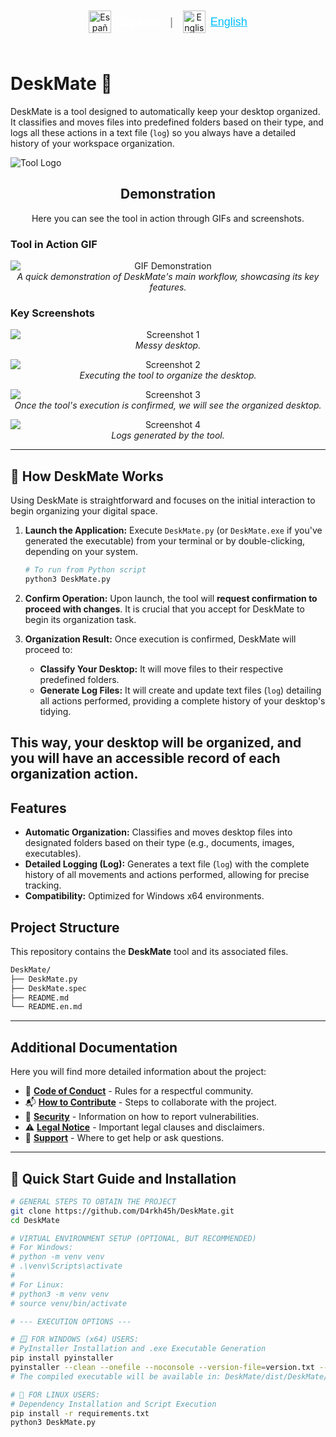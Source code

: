 <div align="center">
  <div style="display: inline-flex; align-items: center; gap: 8px; margin-bottom: 25px; padding-top: 10px;">
    <a href="README.md" style="text-decoration: none; display: inline-flex; align-items: center; gap: 8px; margin-right: 8px;" title="Español">
      <img src="https://flagpedia.net/data/flags/w1600/es.png" alt="Español" width="36" style="vertical-align: middle;">
      <span style="color: white; font-size: 18px; font-weight: 600; font-family: sans-serif;">  Español</span>
    </a>
    <span style="color: grey; font-size: 18px; font-family: sans-serif; margin-right: 8px;">|</span>
    <a href="README.en.md" style="text-decoration: none; display: inline-flex; align-items: center; gap: 8px;" title="English">
      <img src="https://flagpedia.net/data/flags/w1600/us.png" alt="English" width="36" style="vertical-align: middle;">
      <span style="color: deepskyblue; font-size: 18px; font-family: sans-serif; text-decoration: underline;">  English</span>
    </a>
  </div>
</div>

# DeskMate 🚀

DeskMate is a tool designed to automatically keep your desktop organized. It classifies and moves files into predefined folders based on their type, and logs all these actions in a text file (`log`) so you always have a detailed history of your workspace organization.

![Tool Logo](/Logo_DeskMate.png) 
<!-- If you don't have a logo, you can remove the line above or use a generic icon. -->

<h2 align="center">Demonstration</h2>

<p align="center">
  Here you can see the tool in action through GIFs and screenshots.
</p>

### Tool in Action GIF

<p align="center">
  <img src="gif1.gif" alt="GIF Demonstration" style="max-width: 100%; height: auto; display: block; margin: 0 auto;">
  <em>A quick demonstration of DeskMate's main workflow, showcasing its key features.</em>
</p>

### Key Screenshots

<p align="center">
  <img src="foto1.png" alt="Screenshot 1" style="max-width: 100%; height: auto; display: block; margin: 0 auto;">
  <em>Messy desktop.</em>
</p>

<p align="center">
  <img src="foto2.png" alt="Screenshot 2" style="max-width: 100%; height: auto; display: block; margin: 0 auto;">
  <em>Executing the tool to organize the desktop.</em>
</p>

<p align="center">
  <img src="foto3.png" alt="Screenshot 3" style="max-width: 100%; height: auto; display: block; margin: 0 auto;">
  <em>Once the tool's execution is confirmed, we will see the organized desktop.</em>
</p>

<p align="center">
  <img src="foto4.png" alt="Screenshot 4" style="max-width: 100%; height: auto; display: block; margin: 0 auto;">
  <em>Logs generated by the tool.</em>
</p>

---
## 📝 How DeskMate Works

Using DeskMate is straightforward and focuses on the initial interaction to begin organizing your digital space.

1.  **Launch the Application:**
    Execute `DeskMate.py` (or `DeskMate.exe` if you've generated the executable) from your terminal or by double-clicking, depending on your system.
    ```bash
    # To run from Python script
    python3 DeskMate.py
    ```

2.  **Confirm Operation:**
    Upon launch, the tool will **request confirmation to proceed with changes**. It is crucial that you accept for DeskMate to begin its organization task.

3.  **Organization Result:**
    Once execution is confirmed, DeskMate will proceed to:
    *   **Classify Your Desktop:** It will move files to their respective predefined folders.
    *   **Generate Log Files:** It will create and update text files (`log`) detailing all actions performed, providing a complete history of your desktop's tidying.

This way, your desktop will be organized, and you will have an accessible record of each organization action.
---

## Features

*   **Automatic Organization:** Classifies and moves desktop files into designated folders based on their type (e.g., documents, images, executables).
*   **Detailed Logging (Log):** Generates a text file (`log`) with the complete history of all movements and actions performed, allowing for precise tracking.
*   **Compatibility:** Optimized for Windows x64 environments.

## Project Structure

This repository contains the **DeskMate** tool and its associated files.
```bash
DeskMate/
├── DeskMate.py
├── DeskMate.spec
├── README.md
└── README.en.md
```
---

## Additional Documentation

Here you will find more detailed information about the project:

*   🤝 [**Code of Conduct**](.github/CODIGO_DE_CONDUCTA.md) - Rules for a respectful community.
*   📬 [**How to Contribute**](.github/COMO_CONTRIBUIR.md) - Steps to collaborate with the project.
*   🔐 [**Security**](.github/SEGURIDAD.md) - Information on how to report vulnerabilities.
*   ⚠️ [**Legal Notice**](.github/AVISO_LEGAL.md) - Important legal clauses and disclaimers.
*   📢 [**Support**](.github/SOPORTE.md) - Where to get help or ask questions.

---

## 🚀 Quick Start Guide and Installation 
 

```bash
# GENERAL STEPS TO OBTAIN THE PROJECT
git clone https://github.com/D4rkh45h/DeskMate.git
cd DeskMate

# VIRTUAL ENVIRONMENT SETUP (OPTIONAL, BUT RECOMMENDED)
# For Windows:
# python -m venv venv
# .\venv\Scripts\activate
#
# For Linux:
# python3 -m venv venv
# source venv/bin/activate

# --- EXECUTION OPTIONS ---

# 🪟 FOR WINDOWS (x64) USERS:
# PyInstaller Installation and .exe Executable Generation
pip install pyinstaller
pyinstaller --clean --onefile --noconsole --version-file=version.txt --icon=deskmate.ico DeskMate.py
# The compiled executable will be available in: DeskMate/dist/DeskMate/DeskMate.exe

# 🐧 FOR LINUX USERS:
# Dependency Installation and Script Execution
pip install -r requirements.txt
python3 DeskMate.py
